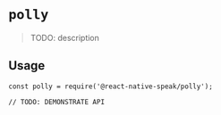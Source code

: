 # `polly`

> TODO: description

## Usage

```
const polly = require('@react-native-speak/polly');

// TODO: DEMONSTRATE API
```
